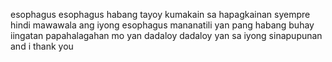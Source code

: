 esophagus esophagus
habang tayoy kumakain sa hapagkainan
syempre
hindi mawawala ang iyong esophagus 
mananatili yan pang habang buhay
iingatan papahalagahan mo yan
dadaloy dadaloy yan sa iyong sinapupunan 
and i thank you
